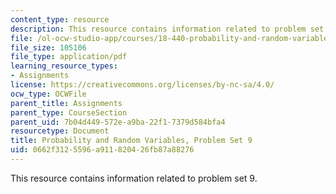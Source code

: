 ```yaml
---
content_type: resource
description: This resource contains information related to problem set 9.
file: /ol-ocw-studio-app/courses/18-440-probability-and-random-variables-spring-2014/0662f3125596a911820426fb87a88276_MIT18_440S14_ProblemSet9.pdf
file_size: 105106
file_type: application/pdf
learning_resource_types:
- Assignments
license: https://creativecommons.org/licenses/by-nc-sa/4.0/
ocw_type: OCWFile
parent_title: Assignments
parent_type: CourseSection
parent_uid: 7b04d449-572e-a9ba-22f1-7379d584bfa4
resourcetype: Document
title: Probability and Random Variables, Problem Set 9
uid: 0662f312-5596-a911-8204-26fb87a88276
---
```

This resource contains information related to problem set 9.